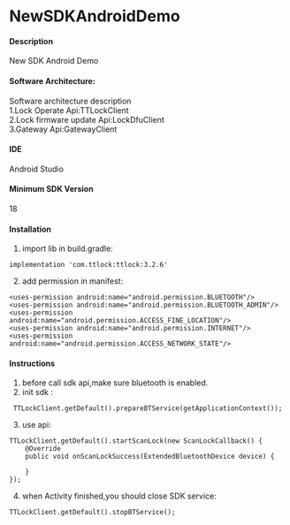 # NewSDKAndroidDemo

#### Description
New SDK Android Demo

#### Software Architecture:
Software architecture description <br />
1.Lock Operate Api:TTLockClient <br />
2.Lock firmware update Api:LockDfuClient <br />
3.Gateway Api:GatewayClient <br />

#### IDE
Android Studio

#### Minimum SDK Version
18

#### Installation
1. import lib in build.gradle:
```
implementation 'com.ttlock:ttlock:3.2.6'
```
2. add permission in manifest:
```
<uses-permission android:name="android.permission.BLUETOOTH"/>
<uses-permission android:name="android.permission.BLUETOOTH_ADMIN"/>
<uses-permission android:name="android.permission.ACCESS_FINE_LOCATION"/>
<uses-permission android:name="android.permission.INTERNET"/>
<uses-permission android:name="android.permission.ACCESS_NETWORK_STATE"/>
```
#### Instructions
1. before call sdk api,make sure bluetooth is enabled.
2. init sdk :
```
 TTLockClient.getDefault().prepareBTService(getApplicationContext());
```
3. use api:
```
TTLockClient.getDefault().startScanLock(new ScanLockCallback() {
    @Override
    public void onScanLockSuccess(ExtendedBluetoothDevice device) {

    }
});
```
4. when Activity finished,you should close SDK service:
```
TTLockClient.getDefault().stopBTService();
```

